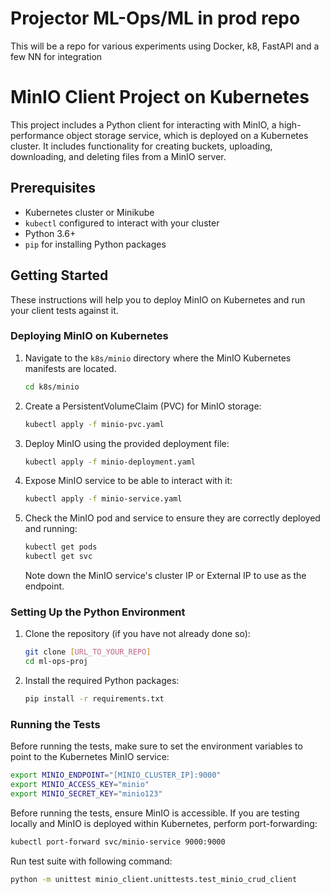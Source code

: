 # Projector ML-Ops/ML in prod repo
This will be a repo for various experiments using Docker, k8, FastAPI and a few NN for integration

# MinIO Client Project on Kubernetes

This project includes a Python client for interacting with MinIO, a high-performance object storage service, which is deployed on a Kubernetes cluster. It includes functionality for creating buckets, uploading, downloading, and deleting files from a MinIO server.

## Prerequisites

- Kubernetes cluster or Minikube
- `kubectl` configured to interact with your cluster
- Python 3.6+
- `pip` for installing Python packages

## Getting Started

These instructions will help you to deploy MinIO on Kubernetes and run your client tests against it.

### Deploying MinIO on Kubernetes

1. Navigate to the `k8s/minio` directory where the MinIO Kubernetes manifests are located.

    ```bash
    cd k8s/minio
    ```

2. Create a PersistentVolumeClaim (PVC) for MinIO storage:

    ```bash
    kubectl apply -f minio-pvc.yaml
    ```

3. Deploy MinIO using the provided deployment file:

    ```bash
    kubectl apply -f minio-deployment.yaml
    ```

4. Expose MinIO service to be able to interact with it:

    ```bash
    kubectl apply -f minio-service.yaml
    ```

5. Check the MinIO pod and service to ensure they are correctly deployed and running:

    ```bash
    kubectl get pods
    kubectl get svc
    ```

    Note down the MinIO service's cluster IP or External IP to use as the endpoint.

### Setting Up the Python Environment

1. Clone the repository (if you have not already done so):

    ```bash
    git clone [URL_TO_YOUR_REPO]
    cd ml-ops-proj
    ```

2. Install the required Python packages:

    ```bash
    pip install -r requirements.txt
    ```

### Running the Tests

Before running the tests, make sure to set the environment variables to point to the Kubernetes MinIO service:

```bash
export MINIO_ENDPOINT="[MINIO_CLUSTER_IP]:9000"
export MINIO_ACCESS_KEY="minio"
export MINIO_SECRET_KEY="minio123"
```

Before running the tests, ensure MinIO is accessible. If you are testing locally and MinIO is deployed within Kubernetes, perform port-forwarding:

```bash
kubectl port-forward svc/minio-service 9000:9000
```

Run test suite with following command:

```bash
python -m unittest minio_client.unittests.test_minio_crud_client
```
